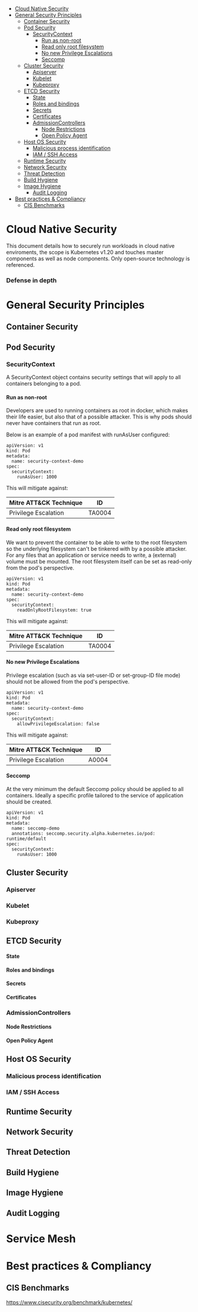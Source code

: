 - [Cloud Native Security](#cloud-native-security)
- [General Security Principles](#general-security-principles)
  * [Container Security](#container-security)
  * [Pod Security](#pod-security)
    + [SecurityContext](#securitycontext)
      - [Run as non-root](#run-as-non-root)
      - [Read only root filesystem](#read-only-root-filesystem)
      - [No new Privilege Escalations](#no-new-privilege-escalations)
      - [Seccomp](#seccomp)
  * [Cluster Security](#cluster-security)
    + [Apiserver](#apiserver)
    + [Kubelet](#kubelet)
    + [Kubeproxy](#kubeproxy)
  * [ETCD Security](#etcd-security)
      - [State](#state)
      - [Roles and bindings](#roles-and-bindings)
      - [Secrets](#secrets)
      - [Certificates](#certificates)
    + [AdmissionControllers](#admissioncontrollers)
      - [Node Restrictions](#node-restrictions)
      - [Open Policy Agent](#open-policy-agent)
  * [Host OS Security](#host-os-security)
    + [Malicious process identification](#malicious-process-identification)
    + [IAM / SSH Access](#iam---ssh-access)
  * [Runtime Security](#runtime-security)
  * [Network Security](#network-security)
  * [Threat Detection](#threat-detection)
  * [Build Hygiene](#build-hygiene)
  * [Image Hygiene](#image-hygiene)
    + [Audit Logging](#audit-logging)
- [Best practices & Compliancy](#best-practices---compliancy)
  * [CIS Benchmarks](#cis-benchmarks)




# Cloud Native Security 

This document details how to securely run workloads in cloud native enviroments, the scope is Kubernetes v1.20 and touches master components as well as node components. Only open-source technology is referenced.

### Defense in depth


# General Security Principles

## Container Security


## Pod Security

### SecurityContext
A SecurityContext object contains security settings that will apply to all containers belonging to a pod.

#### Run as non-root
Developers are used to running containers as root in docker, which makes their life easier, but also that of a possible attacker.
This is why pods should never have containers that run as root. 

Below is an example of a pod manifest with runAsUser configured:

```
apiVersion: v1
kind: Pod
metadata:
  name: security-context-demo
spec:
  securityContext:
    runAsUser: 1000
```

This will mitigate against:

| Mitre ATT&CK Technique | ID |
|------------------------|----|
| Privilege Escalation   | TA0004  |



#### Read only root filesystem
We want to prevent the container to be able to write to the root filesystem so the underlying filesystem can't be tinkered with by a possible attacker. For any files that an application or service needs to write, a (external) volume must be mounted. The root filesystem itself can be set as read-only from the pod's perspective. 

```
apiVersion: v1
kind: Pod
metadata:
  name: security-context-demo
spec:
  securityContext:
    readOnlyRootFilesystem: true
```


This will mitigate against:

| Mitre ATT&CK Technique | ID |
|------------------------|----|
| Privilege Escalation   | TA0004  |


#### No new Privilege Escalations
Privilege escalation (such as via set-user-ID or set-group-ID file mode) should not be allowed from the pod's perspective.

```
apiVersion: v1
kind: Pod
metadata:
  name: security-context-demo
spec:
  securityContext:
    allowPrivilegeEscalation: false
```


This will mitigate against:

| Mitre ATT&CK Technique | ID |
|------------------------|----|
| Privilege Escalation   | A0004  |

#### Seccomp

At the very minimum the default Seccomp policy should be applied to all containers.
Ideally a specific profile tailored to the service of application should be created.


```
apiVersion: v1
kind: Pod
metadata:
  name: seccomp-demo
  annotations: seccomp.security.alpha.kubernetes.io/pod: runtime/default
spec:
  securityContext:
    runAsUser: 1000
```


## Cluster Security
### Apiserver
### Kubelet
### Kubeproxy

## ETCD Security
#### State
#### Roles and bindings
#### Secrets
#### Certificates

### AdmissionControllers
#### Node Restrictions
#### Open Policy Agent

## Host OS Security


### Malicious process identification
### IAM / SSH Access

## Runtime Security

## Network Security

## Threat Detection

## Build Hygiene

## Image Hygiene



## Audit Logging

# Service Mesh

# Best practices & Compliancy

## CIS Benchmarks 
https://www.cisecurity.org/benchmark/kubernetes/
